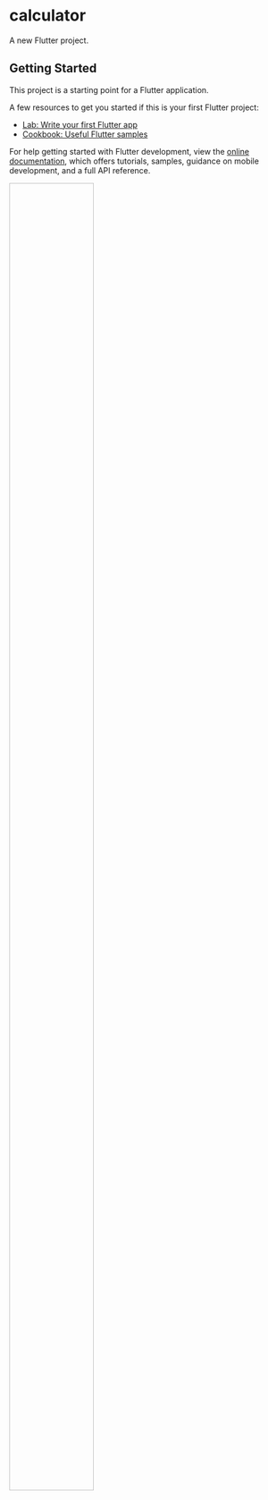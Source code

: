 # calculator

A new Flutter project.

## Getting Started

This project is a starting point for a Flutter application.

A few resources to get you started if this is your first Flutter project:

- [Lab: Write your first Flutter app](https://docs.flutter.dev/get-started/codelab)
- [Cookbook: Useful Flutter samples](https://docs.flutter.dev/cookbook)

For help getting started with Flutter development, view the
[online documentation](https://docs.flutter.dev/), which offers tutorials,
samples, guidance on mobile development, and a full API reference.

<p>
<img src"https://github.com/krish0i/calculator1/assets/162409974/974afe94-c0b7-4e31-b562-041af6ec7034" height='60%' width='30%'>
</p>
